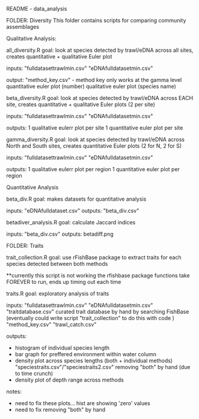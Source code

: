 README - data_analysis

  
FOLDER: Diversity 
This folder contains scripts for comparing community assemblages

Qualitative Analysis: 

all_diversity.R
  goal: look at species detected by trawl/eDNA across all sites, creates quantitative + 
  qualitative Euler plot 
  
  inputs: 
  "fulldatasettrawlmin.csv"
  "eDNAfulldatasetmin.csv"
  
  output: 
  "method_key.csv" - method key only works at the gamma level 
  quantitative euler plot (number)
  qualitative euler plot (species name)
  
beta_diversity.R 
  goal: look at species detected by trawl/eDNA across EACH site, creates quantitative + 
  qualitative Euler plots (2 per site)
  
  inputs: 
  "fulldatasettrawlmin.csv"
  "eDNAfulldatasetmin.csv"
  
  outputs:
  1 qualitative eulerr plot per site 
  1 quantitative euler plot per site 
  
gamma_diversity.R
  goal: look at species detected by trawl/eDNA across North and South sites, creates 
  quantitative Euler plots (2 for N, 2 for S)
  
  inputs: 
  "fulldatasettrawlmin.csv"
  "eDNAfulldatasetmin.csv"
  
  outputs: 
  1 qualitative eulerr plot per region 
  1 quantitative euler plot per region
  
Quantitative Analysis 

beta_div.R
  goal: makes datasets for quantitative analysis 
  
  inputs: "eDNAfulldataset.csv"
  outputs: "beta_div.csv"
  
betadiver_analysis.R
  goal: calculate Jaccard indices 
  
  inputs: "beta_div.csv"
  outputs: betadiff.png
  
FOLDER: Traits 

trait_collection.R
  goal: use rFishBase package to extract traits for each species detected between both methods 
  
  **currently this script is not working
  the rfishbase package functions take FOREVER to run, ends up timing out each time 

traits.R 
  goal: exploratory analysis of traits 
  
  inputs: 
  "fulldatasettrawlmin.csv"
  "eDNAfulldatasetmin.csv"
  "traitdatabase.csv" curated trait database by hand by searching FishBase (eventually could write                       script "trait_collection" to do this with code )
   "method_key.csv"
   "trawl_catch.csv"
   
   outputs: 
   - histogram of individual species length 
   - bar graph for preffered environment within water column 
   - density plot across species lengths (both + individual methods)
   "speciestraits.csv"/"speciestraits2.csv" removing "both" by hand (due to time crunch)
   - density plot of depth range across methods 
   
   notes: 
   - need to fix these plots... hist are showing 'zero' values 
   - need to fix removing "both" by hand 
   
   
   

  